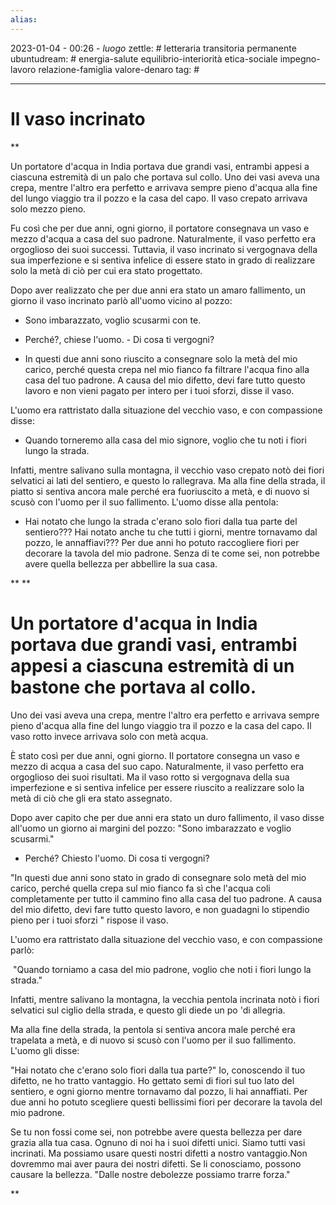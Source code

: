```yaml
---
alias: 
---
```

2023-01-04 - 00:26 - *luogo*
zettle: # letteraria transitoria permanente
ubuntudream: # energia-salute equilibrio-interiorità etica-sociale impegno-lavoro relazione-famiglia valore-denaro 
tag: #

---
# Il vaso incrinato

**

Un portatore d'acqua in India portava due grandi vasi, entrambi appesi a ciascuna estremità di un palo che portava sul collo. Uno dei vasi aveva una crepa, mentre l'altro era perfetto e arrivava sempre pieno d'acqua alla fine del lungo viaggio tra il pozzo e la casa del capo. Il vaso crepato arrivava solo mezzo pieno.

Fu così che per due anni, ogni giorno, il portatore consegnava un vaso e mezzo d'acqua a casa del suo padrone. Naturalmente, il vaso perfetto era orgoglioso dei suoi successi. Tuttavia, il vaso incrinato si vergognava della sua imperfezione e si sentiva infelice di essere stato in grado di realizzare solo la metà di ciò per cui era stato progettato.

  

Dopo aver realizzato che per due anni era stato un amaro fallimento, un giorno il vaso incrinato parlò all'uomo vicino al pozzo:

- Sono imbarazzato, voglio scusarmi con te.

- Perché?, chiese l'uomo. - Di cosa ti vergogni?

- In questi due anni sono riuscito a consegnare solo la metà del mio carico, perché questa crepa nel mio fianco fa filtrare l'acqua fino alla casa del tuo padrone. A causa del mio difetto, devi fare tutto questo lavoro e non vieni pagato per intero per i tuoi sforzi, disse il vaso.

  

L'uomo era rattristato dalla situazione del vecchio vaso, e con compassione disse:

- Quando torneremo alla casa del mio signore, voglio che tu noti i fiori lungo la strada.

Infatti, mentre salivano sulla montagna, il vecchio vaso crepato notò dei fiori selvatici ai lati del sentiero, e questo lo rallegrava. Ma alla fine della strada, il piatto si sentiva ancora male perché era fuoriuscito a metà, e di nuovo si scusò con l'uomo per il suo fallimento. L'uomo disse alla pentola:

  

- Hai notato che lungo la strada c'erano solo fiori dalla tua parte del sentiero??? Hai notato anche tu che tutti i giorni, mentre tornavamo dal pozzo, le annaffiavi??? Per due anni ho potuto raccogliere fiori per decorare la tavola del mio padrone. Senza di te come sei, non potrebbe avere quella bellezza per abbellire la sua casa.

**
**

# Un portatore d'acqua in India portava due grandi vasi, entrambi appesi a ciascuna estremità di un bastone che portava al collo.

Uno dei vasi aveva una crepa, mentre l'altro era perfetto e arrivava sempre pieno d'acqua alla fine del lungo viaggio tra il pozzo e la casa del capo. Il vaso rotto invece arrivava solo con metà acqua.

È stato così per due anni, ogni giorno. Il portatore consegna un vaso e mezzo di acqua a casa del suo capo. Naturalmente, il vaso perfetto era orgoglioso dei suoi risultati. Ma il vaso rotto si vergognava della sua imperfezione e si sentiva infelice per essere riuscito a realizzare solo la metà di ciò che gli era stato assegnato.

Dopo aver capito che per due anni era stato un duro fallimento, il vaso disse all'uomo un giorno ai margini del pozzo: "Sono imbarazzato e voglio scusarmi."

- Perché? Chiesto l'uomo. Di cosa ti vergogni?

"In questi due anni sono stato in grado di consegnare solo metà del mio carico, perché quella crepa sul mio fianco fa sì che l'acqua coli completamente per tutto il cammino fino alla casa del tuo padrone. A causa del mio difetto, devi fare tutto questo lavoro, e non guadagni lo stipendio pieno per i tuoi sforzi " rispose il vaso.

L'uomo era rattristato dalla situazione del vecchio vaso, e con compassione parlò:

 "Quando torniamo a casa del mio padrone, voglio che noti i fiori lungo la strada."

Infatti, mentre salivano la montagna, la vecchia pentola incrinata notò i fiori selvatici sul ciglio della strada, e questo gli diede un po 'di allegria.

Ma alla fine della strada, la pentola si sentiva ancora male perché era trapelata a metà, e di nuovo si scusò con l'uomo per il suo fallimento. L'uomo gli disse:

"Hai notato che c'erano solo fiori dalla tua parte?" Io, conoscendo il tuo difetto, ne ho tratto vantaggio. Ho gettato semi di fiori sul tuo lato del sentiero, e ogni giorno mentre tornavamo dal pozzo, li hai annaffiati. Per due anni ho potuto scegliere questi bellissimi fiori per decorare la tavola del mio padrone.

Se tu non fossi come sei, non potrebbe avere questa bellezza per dare grazia alla tua casa. Ognuno di noi ha i suoi difetti unici. Siamo tutti vasi incrinati. Ma possiamo usare questi nostri difetti a nostro vantaggio.Non dovremmo mai aver paura dei nostri difetti. Se li conosciamo, possono causare la bellezza. "Dalle nostre debolezze possiamo trarre forza."

**